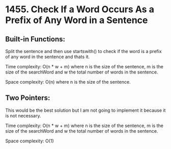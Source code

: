 # 1455. Check If a Word Occurs As a Prefix of Any Word in a Sentence

## Built-in Functions:

Split the sentence and then use startswith() to check if the word is a prefix of any word in the sentence and thats it.

Time complexity: O(n * w + m) where n is the size of the sentence, m is the size of the searchWord and w the total number of words in the sentence.

Space complexity: O(n) where n is the size of the sentence.

## Two Pointers:

This would be the best solution but I am not going to implement it because it is not necessary.

Time complexity: O(n * w + m) where n is the size of the sentence, m is the size of the searchWord and w the total number of words in the sentence.

Space complexity: O(1)